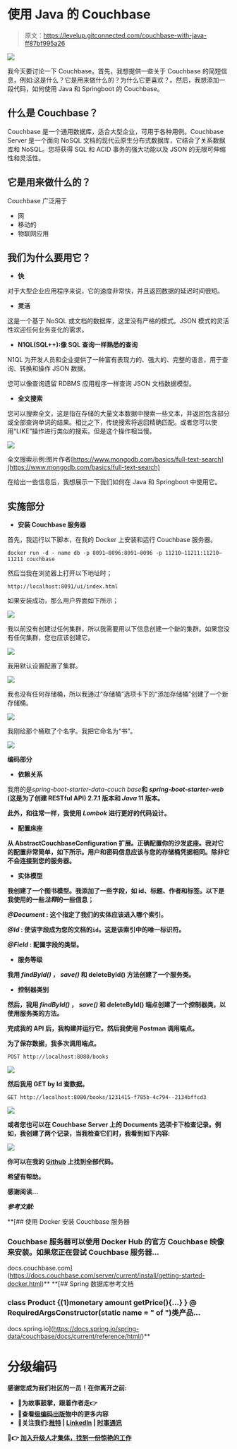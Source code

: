 # 使用 Java 的 Couchbase

> 原文：<https://levelup.gitconnected.com/couchbase-with-java-ff87bf995a26>

![](img/83aecca219a012c694134c8a3271c1bd.png)

我今天要讨论一下 Couchbase。首先，我想提供一些关于 Couchbase 的简短信息，例如:这是什么？它是用来做什么的？为什么它更喜欢？。然后，我想添加一段代码，如何使用 Java 和 Springboot 的 Couchbase。

## 什么是 Couchbase？

Couchbase 是一个通用数据库，适合大型企业，可用于各种用例。Couchbase Server 是一个面向 NoSQL 文档的现代云原生分布式数据库，它结合了关系数据库和 NoSQL。您将获得 SQL 和 ACID 事务的强大功能以及 JSON 的无限可伸缩性和灵活性。

## 它是用来做什么的？

Couchbase 广泛用于

*   网
*   移动的
*   物联网应用

## 我们为什么要用它？

*   **快**

对于大型企业应用程序来说，它的速度非常快，并且返回数据的延迟时间很短。

*   **灵活**

这是一个基于 NoSQL 或文档的数据库，这里没有严格的模式。JSON 模式的灵活性欢迎任何业务变化的需求。

*   **N1QL(SQL++):像 SQL 查询一样熟悉的查询**

N1QL 为开发人员和企业提供了一种富有表现力的、强大的、完整的语言，用于查询、转换和操作 JSON 数据。

您可以像查询遗留 RDBMS 应用程序一样查询 JSON 文档数据模型。

*   **全文搜索**

您可以搜索全文，这是指在存储的大量文本数据中搜索一些文本，并返回包含部分或全部查询单词的结果。相比之下，传统搜索将返回精确匹配。或者您可以使用“LIKE”操作进行类似的搜索。但是这个操作相当慢。

![](img/9d82f4f6bbb237853e7fe8f6c362caee.png)

全文搜索示例:图片作者[https://www.mongodb.com/basics/full-text-search](https://www.mongodb.com/basics/full-text-search)

在给出一些信息后，我想展示一下我们如何在 Java 和 Springboot 中使用它。

## 实施部分

*   **安装 Couchbase 服务器**

首先，我运行以下脚本，在我的 Docker 上安装和运行 Couchbase 服务器。

```
docker run -d - name db -p 8091–8096:8091–8096 -p 11210–11211:11210–11211 couchbase
```

然后当我在浏览器上打开以下地址时；

```
http://localhost:8091/ui/index.html
```

如果安装成功，那么用户界面如下所示；

![](img/179d6f462ba3ef5befb580bf976e259c.png)

我以前没有创建过任何集群，所以我需要用以下信息创建一个新的集群。如果您没有任何集群，您也应该创建它。

![](img/915b98eae9f3302341b2d92c8f2066b6.png)

我用默认设置配置了集群。

![](img/96a43e2f187a77ebd5241fb251b9b2b0.png)

我也没有任何存储桶，所以我通过“存储桶”选项卡下的“添加存储桶”创建了一个新存储桶。

![](img/c468b361070ed31813b6f64627d2f7d3.png)

我刚给那个桶取了个名字。我把它命名为“书”。

![](img/85771a9280f6319aebf27d8940730cba.png)

**编码部分**

*   **依赖关系**

我用的是*spring-boot-starter-data-couch base***和 *spring-boot-starter-web* (这是为了创建 RESTful API) 2.7.1 版本和 *Java* 11 版本。**

**此外，和往常一样，我使用 *Lombok* 进行更好的代码设计。**

*   ****配置床座****

**从 AbstractCouchbaseConfiguration 扩展。正确配置你的沙发底座。我对它的配置非常简单，如下所示。用户和密码信息应该与您的存储桶凭据相同。除非它不会连接到您的服务器。**

*   ****实体模型****

**我创建了一个图书模型。我添加了一些字段，如 id、标题、作者和标签。以下是我使用的一些*注释*的一些信息；**

*****@Document* :** 这个指定了我们的实体应该进入哪个索引。**

*****@Id* :** 使该字段成为您的文档的`id`。这是该索引中的唯一标识符。**

*****@Field* :** 配置字段的类型。**

*   ****服务等级****

**我用 ***findById()*** ， ***save()*** 和 **deleteById()** 方法创建了一个服务类。**

*   ****控制器类别****

**然后，我用 ***findById()*** ， ***save()*** 和 **deleteById()** 端点创建了一个控制器类，以使用服务类的方法。**

**完成我的 API 后，我构建并运行它。然后我使用 **Postman** 调用端点。**

**为了保存数据，我多次调用端点。**

```
POST http://localhost:8080/books
```

**![](img/0bff6021f4a616ea827adf349e84cfa7.png)**

**然后我用 GET by Id 查数据。**

```
GET http://localhost:8080/books/1231415-f785b-4c794--2134bffcd3
```

**![](img/9182376398d6bae73499ca525cbbe661.png)**

**或者您也可以在 Couchbase Server 上的 Documents 选项卡下检查记录。例如，我创建了两个记录，当我检查它们时，我看到如下内容:**

**![](img/c3a7bafc6e788f58a7eb8a8f9435b08c.png)**

**你可以在我的 [Github](https://github.com/atesibrahim/couchbase) 上找到全部代码。**

**希望有帮助。**

**感谢阅读…**

*****参考文献:*****

 **[## 使用 Docker 安装 Couchbase 服务器

### Couchbase 服务器可以使用 Docker Hub 的官方 Couchbase 映像来安装。如果您正在尝试 Couchbase 服务器…

docs.couchbase.com](https://docs.couchbase.com/server/current/install/getting-started-docker.html)**  **[## Spring 数据库参考文档

### class Product {(1)monetary amount getPrice(){...} } @ RequiredArgsConstructor(static name = " of ")类产品…

docs.spring.io](https://docs.spring.io/spring-data/couchbase/docs/current/reference/html/)** 

# **分级编码**

**感谢您成为我们社区的一员！在你离开之前:**

*   **👏为故事鼓掌，跟着作者走👉**
*   **📰查看[级编码出版物](https://levelup.gitconnected.com/?utm_source=pub&utm_medium=post)中的更多内容**
*   **🔔关注我们:[推特](https://twitter.com/gitconnected) | [LinkedIn](https://www.linkedin.com/company/gitconnected) | [时事通讯](https://newsletter.levelup.dev)**

**🚀👉 [**加入升级人才集体，找到一份惊艳的工作**](https://jobs.levelup.dev/talent/welcome?referral=true)**